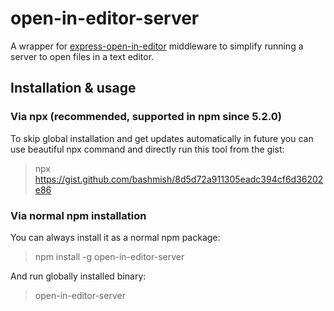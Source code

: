 # open-in-editor-server

A wrapper for [express-open-in-editor](https://www.npmjs.com/package/express-open-in-editor) middleware to simplify running a server to open files in a text editor.

## Installation & usage

### Via npx (recommended, supported in npm since 5.2.0)

To skip global installation and get updates automatically in future you can use beautiful npx command and directly run this tool from the gist:

> npx https://gist.github.com/bashmish/8d5d72a911305eadc394cf6d36202e86

### Via normal npm installation

You can always install it as a normal npm package:

> npm install -g open-in-editor-server

And run globally installed binary:

> open-in-editor-server
